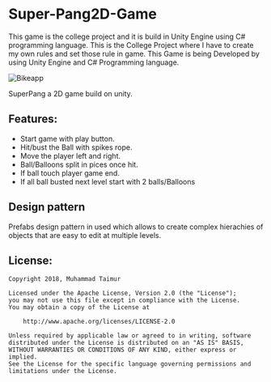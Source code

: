 # Super-Pang2D-Game
This game is the college project and it is build in Unity Engine using C# programming language.
This is the College Project where I have to create my own rules and set those rule in game.
This Game is being Developed by using Unity Engine and C# Programming language.



![Bikeapp](https://user-images.githubusercontent.com/27746978/90322954-ca25ab00-df52-11ea-860b-0cc27eec8282.png)

SuperPang a 2D game build on unity.

## Features:
* Start game with play button.
* Hit/bust the Ball with spikes rope.
* Move the player  left and right. 
* Ball/Balloons split in pices once hit.
* If ball touch player game end.
* If all ball busted next level start with 2 balls/Balloons


## Design pattern
Prefabs design pattern in used which allows to create complex hierachies of objects that are easy to edit at multiple levels.

## License:
```
Copyright 2018, Muhammad Taimur

Licensed under the Apache License, Version 2.0 (the "License");
you may not use this file except in compliance with the License.
You may obtain a copy of the License at

    http://www.apache.org/licenses/LICENSE-2.0

Unless required by applicable law or agreed to in writing, software
distributed under the License is distributed on an "AS IS" BASIS,
WITHOUT WARRANTIES OR CONDITIONS OF ANY KIND, either express or implied.
See the License for the specific language governing permissions and
limitations under the License.
```
